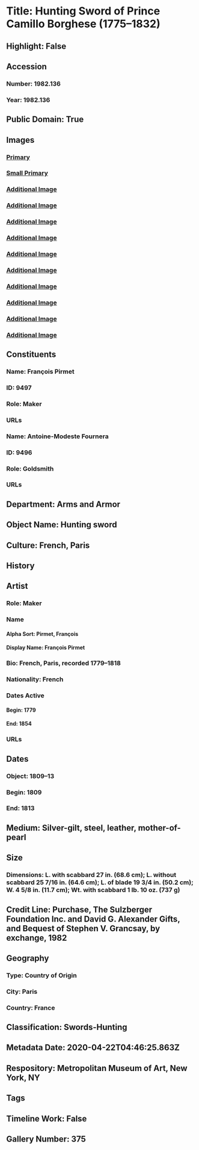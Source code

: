 # Title: Hunting Sword of Prince Camillo Borghese (1775–1832)
## Highlight: False
## Accession
### Number: 1982.136
### Year: 1982.136
## Public Domain: True
## Images
### [Primary](https://images.metmuseum.org/CRDImages/aa/original/LC-1982_136-007.jpg)
### [Small Primary](https://images.metmuseum.org/CRDImages/aa/web-large/LC-1982_136-007.jpg)
### [Additional Image](https://images.metmuseum.org/CRDImages/aa/original/LC-1982_136-008.jpg)
### [Additional Image](https://images.metmuseum.org/CRDImages/aa/original/LC-1982_136-010.jpg)
### [Additional Image](https://images.metmuseum.org/CRDImages/aa/original/LC-1982_136-011.jpg)
### [Additional Image](https://images.metmuseum.org/CRDImages/aa/original/LC-1982_136-014.jpg)
### [Additional Image](https://images.metmuseum.org/CRDImages/aa/original/LC-1982_136-016.jpg)
### [Additional Image](https://images.metmuseum.org/CRDImages/aa/original/LC-1982_136-017.jpg)
### [Additional Image](https://images.metmuseum.org/CRDImages/aa/original/LC-1982_136-026.jpg)
### [Additional Image](https://images.metmuseum.org/CRDImages/aa/original/LC-1982_136-013.jpg)
### [Additional Image](https://images.metmuseum.org/CRDImages/aa/original/LC-1982_136-005.jpg)
### [Additional Image](https://images.metmuseum.org/CRDImages/aa/original/LC-1982_136-006.jpg)
## Constituents
### Name: François Pirmet
### ID: 9497
### Role: Maker
### URLs
### Name: Antoine-Modeste Fournera
### ID: 9496
### Role: Goldsmith
### URLs
## Department: Arms and Armor
## Object Name: Hunting sword
## Culture: French, Paris
## History
## Artist
### Role: Maker
### Name
#### Alpha Sort: Pirmet, François
#### Display Name: François Pirmet
### Bio: French, Paris, recorded 1779–1818
### Nationality: French
### Dates Active
#### Begin: 1779
#### End: 1854
### URLs
## Dates
### Object: 1809–13
### Begin: 1809
### End: 1813
## Medium: Silver-gilt, steel, leather, mother-of-pearl
## Size
### Dimensions: L. with scabbard 27 in. (68.6 cm); L. without scabbard 25 7/16 in. (64.6 cm); L. of blade 19 3/4 in. (50.2 cm); W. 4 5/8 in. (11.7 cm); Wt. with scabbard 1 lb. 10 oz. (737 g)
## Credit Line: Purchase, The Sulzberger Foundation Inc. and David G. Alexander Gifts, and Bequest of Stephen V. Grancsay, by exchange, 1982
## Geography
### Type: Country of Origin
### City: Paris
### Country: France
## Classification: Swords-Hunting
## Metadata Date: 2020-04-22T04:46:25.863Z
## Respository: Metropolitan Museum of Art, New York, NY
## Tags
## Timeline Work: False
## Gallery Number: 375